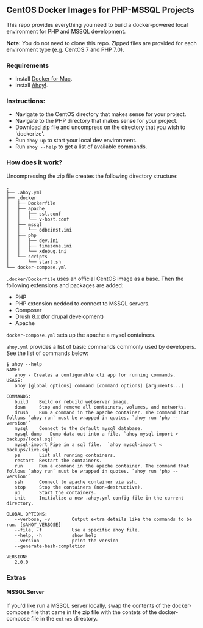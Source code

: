 ## CentOS Docker Images for PHP-MSSQL Projects 
This repo provides everything you need to build a docker-powered local environment for PHP and MSSQL development.

**Note:** You do not need to clone this repo. Zipped files are provided for each environment type (e.g. CentOS 7 and PHP 7.0).

### Requirements
- Install [Docker for Mac](https://www.docker.com/docker-mac).
- Install [Ahoy!](http://www.ahoycli.com/en/latest/).

### Instructions:
- Navigate to the CentOS directory that makes sense for your project.
- Navigate to the PHP directory that makes sense for your project.
- Download zip file and uncompress on the directory that you wish to 'dockerize'.
- Run `ahoy up` to start your local dev environment.
- Run `ahoy --help` to get a list of available commands.

### How does it work?
Uncompressing the zip file creates the following directory structure:
```
.
├── .ahoy.yml
├── .docker
│   ├── Dockerfile
│   ├── apache
│   │   ├── ssl.conf
│   │   └── v-host.conf
│   ├── mssql
│   │   └── odbcinst.ini
│   ├── php
│   │   ├── dev.ini
│   │   ├── timezone.ini
│   │   └── xdebug.ini
│   └── scripts
│       └── start.sh
└── docker-compose.yml
```

`.docker/Dockerfile` uses an official CentOS image as a base. Then the following extensions and packages are added:
- PHP
- PHP extension nedded to connect to MSSQL servers.
- Composer
- Drush 8.x (for drupal development)
- Apache

`docker-compose.yml` sets up the apache a mysql containers.

`ahoy.yml` provides a list of basic commands commonly used by developers. See the list of commands below:
```
$ ahoy --help
NAME:
   ahoy - Creates a configurable cli app for running commands.
USAGE:
   ahoy [global options] command [command options] [arguments...]
   
COMMANDS:
   build	Build or rebuild webserver image.
   down		Stop and remove all containers, volumes, and networks.
   drush	Run a command in the apache container. The command that follows `ahoy run` must be wrapped in quotes. `ahoy run 'php --version'`
   mysql	Connect to the default mysql database.
   mysql-dump	Dump data out into a file. `ahoy mysql-import > backups/local.sql`
   mysql-import	Pipe in a sql file.  `ahoy mysql-import < backups/live.sql`
   ps		List all running containers.
   restart	Restart the containers.
   run		Run a command in the apache container. The command that follows `ahoy run` must be wrapped in quotes. `ahoy run 'php --version'`
   ssh		Connect to apache container via ssh.
   stop		Stop the containers (non-destructive).
   up		Start the containers.
   init		Initialize a new .ahoy.yml config file in the current directory.

GLOBAL OPTIONS:
   --verbose, -v		Output extra details like the commands to be run. [$AHOY_VERBOSE]
   --file, -f 			Use a specific ahoy file.
   --help, -h			show help
   --version			print the version
   --generate-bash-completion	
   
VERSION:
   2.0.0
```

### Extras
#### MSSQL Server
If you'd like run a MSSQL server locally, swap the contents of the docker-compose file
that came in the zip file with the contets of the docker-compose file in the `extras` directory.